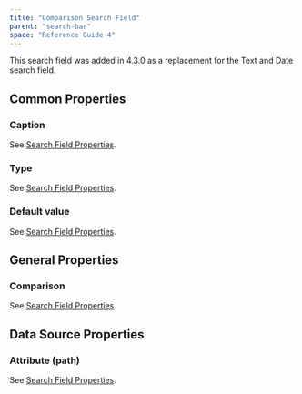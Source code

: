 ```yaml
---
title: "Comparison Search Field"
parent: "search-bar"
space: "Reference Guide 4"
---
```

This search field was added in 4.3.0 as a replacement for the Text and Date search field.

## Common Properties

### Caption

See [Search Field Properties](search-field-properties).

### Type

See [Search Field Properties](search-field-properties).

### Default value

See [Search Field Properties](search-field-properties).

## General Properties

### Comparison

See [Search Field Properties](search-field-properties).

## Data Source Properties

### Attribute (path)

See [Search Field Properties](search-field-properties).
